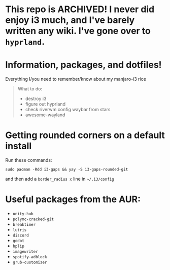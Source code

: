 # This repo is ARCHIVED! I never did enjoy i3 much, and I've barely written any wiki. I've gone over to `hyprland`.

# Information, packages, and dotfiles!
Everything I/you need to remember/know about my manjaro-i3 rice

> What to do:
> - destroy i3
> - figure out hyprland
> - check riverwm config waybar from stars
> - awesome-wayland

# Getting rounded corners on a default install
Run these commands:

```
sudo pacman -Rdd i3-gaps && yay -S i3-gaps-rounded-git
```

and then add a `border_radius x` line in `~/.i3/config`

# Useful packages from the AUR:
- `unity-hub`
- `polymc-cracked-git`
- `breaktimer`
- `lutris`
- `discord`
- `godot`
- `hplip`
- `imagewriter`
- `spotify-adblock`
- `grub-customizer`
